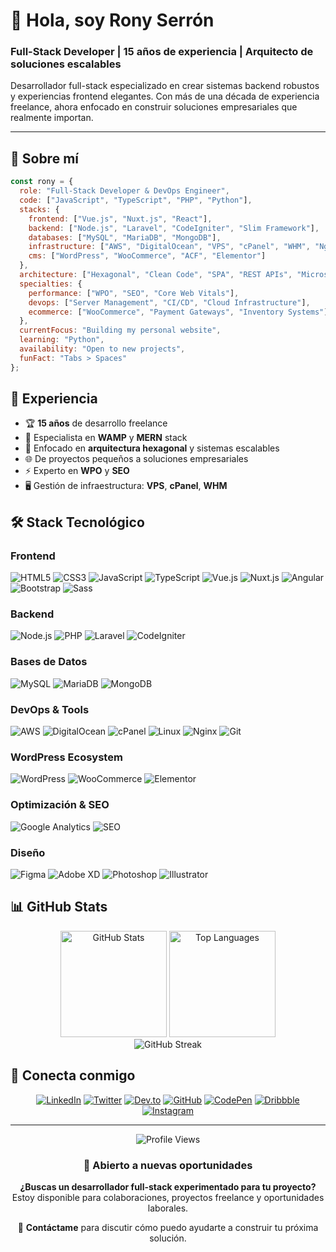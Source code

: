 # 👋 Hola, soy Rony Serrón

### Full-Stack Developer | 15 años de experiencia | Arquitecto de soluciones escalables

Desarrollador full-stack especializado en crear sistemas backend robustos y experiencias frontend elegantes. Con más de una década de experiencia freelance, ahora enfocado en construir soluciones empresariales que realmente importan.

---

## 🚀 Sobre mí

```javascript
const rony = {
  role: "Full-Stack Developer & DevOps Engineer",
  code: ["JavaScript", "TypeScript", "PHP", "Python"],
  stacks: {
    frontend: ["Vue.js", "Nuxt.js", "React"],
    backend: ["Node.js", "Laravel", "CodeIgniter", "Slim Framework"],
    databases: ["MySQL", "MariaDB", "MongoDB"],
    infrastructure: ["AWS", "DigitalOcean", "VPS", "cPanel", "WHM", "Nginx"],
    cms: ["WordPress", "WooCommerce", "ACF", "Elementor"]
  },
  architecture: ["Hexagonal", "Clean Code", "SPA", "REST APIs", "Microservices"],
  specialties: {
    performance: ["WPO", "SEO", "Core Web Vitals"],
    devops: ["Server Management", "CI/CD", "Cloud Infrastructure"],
    ecommerce: ["WooCommerce", "Payment Gateways", "Inventory Systems"]
  },
  currentFocus: "Building my personal website",
  learning: "Python",
  availability: "Open to new projects",
  funFact: "Tabs > Spaces"
};
```

## 💼 Experiencia

- 🏆 **15 años** de desarrollo freelance
- 🔧 Especialista en **WAMP** y **MERN** stack
- 🎯 Enfocado en **arquitectura hexagonal** y sistemas escalables
- 🌐 De proyectos pequeños a soluciones empresariales
- ⚡ Experto en **WPO** y **SEO**
- 🖥️ Gestión de infraestructura: **VPS**, **cPanel**, **WHM**

## 🛠️ Stack Tecnológico

### Frontend
![HTML5](https://img.shields.io/badge/HTML5-E34F26?style=for-the-badge&logo=html5&logoColor=white)
![CSS3](https://img.shields.io/badge/CSS3-1572B6?style=for-the-badge&logo=css3&logoColor=white)
![JavaScript](https://img.shields.io/badge/JavaScript-F7DF1E?style=for-the-badge&logo=javascript&logoColor=black)
![TypeScript](https://img.shields.io/badge/TypeScript-007ACC?style=for-the-badge&logo=typescript&logoColor=white)
![Vue.js](https://img.shields.io/badge/Vue.js-4FC08D?style=for-the-badge&logo=vue.js&logoColor=white)
![Nuxt.js](https://img.shields.io/badge/Nuxt.js-00DC82?style=for-the-badge&logo=nuxt.js&logoColor=white)
![Angular](https://img.shields.io/badge/Angular-DD0031?style=for-the-badge&logo=angular&logoColor=white)
![Bootstrap](https://img.shields.io/badge/Bootstrap-7952B3?style=for-the-badge&logo=bootstrap&logoColor=white)
![Sass](https://img.shields.io/badge/Sass-CC6699?style=for-the-badge&logo=sass&logoColor=white)

### Backend
![Node.js](https://img.shields.io/badge/Node.js-339933?style=for-the-badge&logo=node.js&logoColor=white)
![PHP](https://img.shields.io/badge/PHP-777BB4?style=for-the-badge&logo=php&logoColor=white)
![Laravel](https://img.shields.io/badge/Laravel-FF2D20?style=for-the-badge&logo=laravel&logoColor=white)
![CodeIgniter](https://img.shields.io/badge/CodeIgniter-EF4223?style=for-the-badge&logo=codeigniter&logoColor=white)

### Bases de Datos
![MySQL](https://img.shields.io/badge/MySQL-4479A1?style=for-the-badge&logo=mysql&logoColor=white)
![MariaDB](https://img.shields.io/badge/MariaDB-003545?style=for-the-badge&logo=mariadb&logoColor=white)
![MongoDB](https://img.shields.io/badge/MongoDB-47A248?style=for-the-badge&logo=mongodb&logoColor=white)

### DevOps & Tools
![AWS](https://img.shields.io/badge/AWS-232F3E?style=for-the-badge&logo=amazon-aws&logoColor=white)
![DigitalOcean](https://img.shields.io/badge/DigitalOcean-0080FF?style=for-the-badge&logo=digitalocean&logoColor=white)
![cPanel](https://img.shields.io/badge/cPanel-FF6C2C?style=for-the-badge&logo=cpanel&logoColor=white)
![Linux](https://img.shields.io/badge/Linux-FCC624?style=for-the-badge&logo=linux&logoColor=black)
![Nginx](https://img.shields.io/badge/Nginx-009639?style=for-the-badge&logo=nginx&logoColor=white)
![Git](https://img.shields.io/badge/Git-F05032?style=for-the-badge&logo=git&logoColor=white)

### WordPress Ecosystem
![WordPress](https://img.shields.io/badge/WordPress-21759B?style=for-the-badge&logo=wordpress&logoColor=white)
![WooCommerce](https://img.shields.io/badge/WooCommerce-96588A?style=for-the-badge&logo=woocommerce&logoColor=white)
![Elementor](https://img.shields.io/badge/Elementor-92003B?style=for-the-badge&logo=elementor&logoColor=white)

### Optimización & SEO
![Google Analytics](https://img.shields.io/badge/Google_Analytics-E37400?style=for-the-badge&logo=google-analytics&logoColor=white)
![SEO](https://img.shields.io/badge/SEO-47A248?style=for-the-badge&logo=google&logoColor=white)

### Diseño
![Figma](https://img.shields.io/badge/Figma-F24E1E?style=for-the-badge&logo=figma&logoColor=white)
![Adobe XD](https://img.shields.io/badge/Adobe_XD-FF61F6?style=for-the-badge&logo=adobe-xd&logoColor=white)
![Photoshop](https://img.shields.io/badge/Photoshop-31A8FF?style=for-the-badge&logo=adobe-photoshop&logoColor=white)
![Illustrator](https://img.shields.io/badge/Illustrator-FF9A00?style=for-the-badge&logo=adobe-illustrator&logoColor=white)

## 📊 GitHub Stats

<div align="center">
  <img src="https://github-readme-stats.vercel.app/api?username=ronyserron&show_icons=true&count_private=true&theme=tokyonight&hide_border=true&bg_color=0D1117" alt="GitHub Stats" height="170"/>
  <img src="https://github-readme-stats.vercel.app/api/top-langs/?username=ronyserron&layout=compact&theme=tokyonight&hide_border=true&bg_color=0D1117" alt="Top Languages" height="170"/>
</div>

<div align="center">
  <img src="https://github-readme-streak-stats.herokuapp.com/?user=ronyserron&theme=tokyonight&hide_border=true&background=0D1117" alt="GitHub Streak" />
</div>

## 🤝 Conecta conmigo

<div align="center">
  
[![LinkedIn](https://img.shields.io/badge/LinkedIn-0077B5?style=for-the-badge&logo=linkedin&logoColor=white)](https://linkedin.com/in/ronyserron)
[![Twitter](https://img.shields.io/badge/Twitter-1DA1F2?style=for-the-badge&logo=twitter&logoColor=white)](https://twitter.com/ronyserron)
[![Dev.to](https://img.shields.io/badge/dev.to-0A0A0A?style=for-the-badge&logo=dev.to&logoColor=white)](https://dev.to/ronyserron)
[![GitHub](https://img.shields.io/badge/GitHub-100000?style=for-the-badge&logo=github&logoColor=white)](https://github.com/ronyserron)
[![CodePen](https://img.shields.io/badge/CodePen-000000?style=for-the-badge&logo=codepen&logoColor=white)](https://codepen.com/ronyserron)
[![Dribbble](https://img.shields.io/badge/Dribbble-EA4C89?style=for-the-badge&logo=dribbble&logoColor=white)](https://dribbble.com/ronyserron)
[![Instagram](https://img.shields.io/badge/Instagram-E4405F?style=for-the-badge&logo=instagram&logoColor=white)](https://instagram.com/ronyserron)

</div>

---

<div align="center">
  
  ![Profile Views](https://komarev.com/ghpvc/?username=ronyserron&color=blueviolet&style=for-the-badge)
  
  ### 💼 Abierto a nuevas oportunidades
  
  **¿Buscas un desarrollador full-stack experimentado para tu proyecto?**  
  Estoy disponible para colaboraciones, proyectos freelance y oportunidades laborales.
  
  📧 **Contáctame** para discutir cómo puedo ayudarte a construir tu próxima solución.
  
</div>
